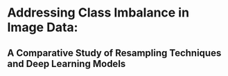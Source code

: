 # Addressing Class Imbalance in Image Data:
## A Comparative Study of Resampling Techniques and Deep Learning Models
